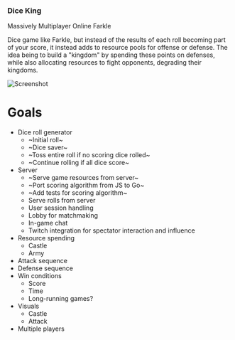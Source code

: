 ### Dice King

Massively Multiplayer Online Farkle

Dice game like Farkle, but instead of the results of each roll becoming part of your score, it instead adds to resource pools for offense or defense. The idea being to build a "kingdom" by spending these points on defenses, while also allocating resources to fight opponents, degrading their kingdoms.

![Screenshot](https://github.com/CodeAfterDark/diceking/blob/master/screenshot.png)

# Goals
- Dice roll generator
	- ~Initial roll~
	- ~Dice saver~
	- ~Toss entire roll if no scoring dice rolled~
	- ~Continue rolling if all dice score~
- Server
	- ~Serve game resources from server~
	- ~Port scoring algorithm from JS to Go~
	- ~Add tests for scoring algorithm~
	- Serve rolls from server
	- User session handling
	- Lobby for matchmaking
	- In-game chat
	- Twitch integration for spectator interaction and influence
- Resource spending
	- Castle
	- Army
- Attack sequence
- Defense sequence
- Win conditions
	- Score
	- Time
	- Long-running games?
- Visuals
	- Castle
	- Attack
- Multiple players